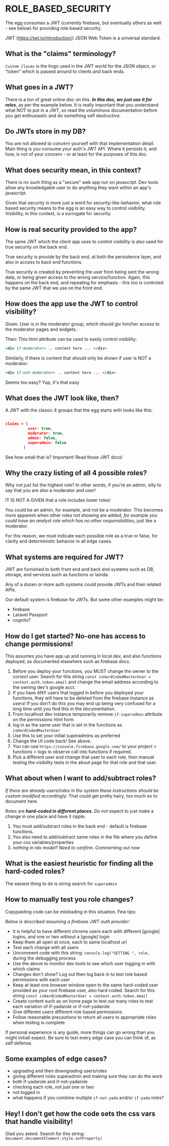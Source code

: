 # ROLE_BASED_SECURITY
 
The egg consumes a JWT (currently firebase, but eventually others as well - see below) for providing role based security.

JWT (https://jwt.io/introduction/) JSON Web Token is a universal standard.

## What is the "claims" terminology?

`Custom Claims` is the lingo used in the JWT world for the JSON object, or "token" which is passed around to clients and back ends.

## What goes in a JWT?

There is a ton of great online doc on this. _**In this doc, we just use it for roles**_, as per the example below. It is really important that you understand what NOT to put in a JWT, so read the voluminous documentation before you get enthusiastic and do something self destructive.

## Do JWTs store in my DB?

You are not allowed to concern yourself with that implementation detail. Main thing is you consume your auth's JWT API. Where it persists it, and how, is not of your concern - or at least for the purposes of this doc.

## What does security mean, in this context?

There is no such thing as a "secure" web app run on javascript. Dev tools allow any knowledgable user to do anything they want within an app's javascript.

Given that security is more just a word for security-like-behavior, what role based security means to the egg is an easy way to control visibility. Visibility, in this context, is a surrogate for security.

## How is real security provided to the app?

The same JWT which the client app uses to control visibility is also used for true security on the back end.

True security is provide by the back end, at both the persistence layer, and also in access to back end functions.

True security is created by preventing the user from being sent the wrong data, or being given access to the wrong service/function. Again, this happens on the back end, and repeating for emphasis - this too is controled by the same JWT that we use on the front end.

## How does the app use the JWT to control visibility?

Given: User is in the moderator group, which should giv him/her access to the moderator pages and widgets.

Then: This html attribute can be used to easily control visibility:

```html
<div if-moderator> .. content here ... </div>
```

Similarly, if there is content that should only be shown if user is NOT a moderator:

```html
<div if-not-moderator> .. content here ... </div>
```

Seems too easy? Yup, it's that easy

## What does the JWT look like, then?

A JWT with the classic 4 groups that the egg starts with looks like this:


```json

claims = {
          user: true,
          moderator: true,
          admin: false,
          superadmin: false
        }
```

See how small that is? Important! Read those JWT docs!

## Why the crazy listing of all 4 possible roles?

Why not just list the highest role? In other words, if you're an admin, silly to say that you are also a moderator and user!

IT IS NOT A GIVEN that a role includes lower roles!

You could be an admin, for example, and not be a moderator. This becomes more apparent when other roles not showing are added, _for example you could have an analyst role which has no other responsibilities_, just like a moderator.

For this reason, we must indicate each possible role as a true or false, for clarity and deterministic behavior in all edge cases.

## What systems are required for JWT?

JWT are furnished to both front end and back end systems such as DB, storage, and services such as functions or lamda.

Any of a dozen or more auth systems could provide JWTs and their related APIs.

Our default system is firebase for JWTs. But some other examples might be:

- firebase
- Laravel Passport
- cognito?

## How do I get started? No-one has access to change permissions!

This assumes you have app up and running in local dev, and also functions deployed, as documented elsewhere such as firebase docs.

1. Before you deploy your functions, you MUST change the owner to the correct user. Search for this string `const isHardCodedMasterUser = context.auth.token.email` and change the email address according to the owning dev's google acct.
1. If you have ANY users that logged in before you deployed your functions, they will have to be deleted from the firebase instance as users! If you don't do this you may end up being very confused for a long time until you find this in the documentation.
1. From localhost dev instance temporarily remove `if-superadmin` attribute on the permissions html form 
1. log in as the same user that is set in the functions as `isHardCodedMasterUser`
1. Use this to set your initial superadmins as preferred
1. Change the UI code back! See above.
1. You can use `https://console.firebase.google.com/` to your project > functions > logs to observe call into functions if required.
1. Pick a different user and change that user to each role, then manual testing the visibility tests in the about page for that role and that user.

## What about when I want to add/subtract roles?

_If there are already users/roles in the system these instructions should be custom modified accordingly:_ That could get pretty hairy, too much so to document here.

Roles are _**hard-coded in different places.**_ Do not expect to just make a change in one place and have it ripple.

1. You must add/subtract roles in the back end - default is firebase functions.
2. You also need to add/subtract same roles in the file where you define your css variables/properties
3. _nothing in rdx model? Need to confirm. Commenting out now_

## What is the easiest heuristic for finding all the hard-coded roles?

The easiest thing to do is string search for `superadmin`

## How to manually test you role changes?

Copypasting code can be misleading in this situation. Few tips:

_Below is described assuming a firebase JWT auth provider:_

- It is helpful to have different chrome users each with different [google] logins, and one or two without a [google] login
- Keep them all open at once, each to same localhost url 
- Test each change with all users
- Uncomment code with this string: `console.log("SETTING ", role,` during the debugging process
- Use the above to monitor dev tools to see which user logging in with which claims
- Changes don't show? Log out then log back in to test role based permissions with each user
- Keep at least one browser window open to the same hard-coded user provided as your root firebase user, also hard coded. Search for this string `const isHardCodedMasterUser = context.auth.token.email`
- Create content such as on home page to test out many roles to test each variation of if-yadarole or if-not-yadarole
- Give different users different role based permissions
- Follow reasonable precautions to return all users to appropriate roles when testing is complete

If personal experience is any guide, more things can go wrong than you might initiall expect. Be sure to test every edge case you can think of, as self defense.

## Some examples of edge cases?

- upgrading and then downgrading users/roles
- giving different roles superadmin and making sure they can do the work
- both if-yadarole and if-not-yadarole
- checking each role, not just one or two
- not logged in
- what happens if you combine multiple `if-not-yada` and/or `if-yada` roles?

## Hey! I don't get how the code sets the css vars that handle visibility!

Glad you asked. Search for this string: `document.documentElement.style.setProperty(`
